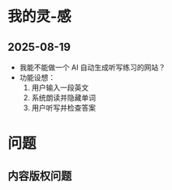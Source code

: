 # 我的灵-感
## 2025-08-19
- 我能不能做一个 AI 自动生成听写练习的网站？
- 功能设想：
  1. 用户输入一段英文
  2. 系统朗读并隐藏单词
  3. 用户听写并检查答案

# 问题
## 内容版权问题
